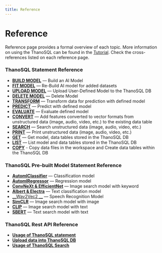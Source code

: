 ```yaml
---
title: Reference
---
```


# __Reference__

Reference page provides a formal overview of each topic. More information on using the ThanoSQL can be found in the [Tutorial](/en/tutorials/algorithm_list/). Check the cross-references listed on each reference page.

### __ThanoSQL Statement Reference__

- [__BUILD MODEL__](/en/how-to_guides/ThanoSQL_query/BUILD_MODEL_SYNTAX/) — Build an AI Model
- [__FIT MODEL__](/en/how-to_guides/ThanoSQL_query/FIT_MODEL_SYNTAX/) —  Re-Build AI model for added datasets
- [__UPLOAD MODEL__](/en/how-to_guides/ThanoSQL_query/UPLOAD_SYNTAX/) — Upload User-Defined Model to the ThanoSQL DB
- [__DELETE MODEL__](/en/how-to_guides/ThanoSQL_query/DELETE_MODEL_SYNTAX/) —  Delete Model
- [__TRANSFORM__](/en/how-to_guides/ThanoSQL_query/TRANSFORM_MODEL_SYNTAX/) — Transform data for prediction with defined model
- [__PREDICT__](/en/how-to_guides/ThanoSQL_query/PREDICT_MODEL_SYNTAX/) — Predict with defined model
- [__EVALUATE__](/en/how-to_guides/ThanoSQL_query/EVALUATE_MODEL_SYNTAX/) — Evaluate defined model
- [__CONVERT__](/en/how-to_guides/ThanoSQL_query/CONVERT_USING_SYNTAX/) — Add features converted to vector formats from unstructured data (image, audio, video, etc.) to the existing data table
- [__SEARCH__](/en/how-to_guides/ThanoSQL_query/SEARCH_SYNTAX/) — Search unstructured data (image, audio, video, etc.) 
- [__PRINT__](/en/how-to_guides/ThanoSQL_query/PRINT_SYNTAX/) — Print unstructured data (image, audio, video, etc.)
- [__GET__](/en/how-to_guides/ThanoSQL_query/GET_SYNTAX/) —  Get model, data tables stored in the ThanoSQL DB
- [__LIST__](/en/how-to_guides/ThanoSQL_query/LIST_SYNTAX/) — List model and data tables stored in the ThanoSQL DB
- [__COPY__](/en/how-to_guides/ThanoSQL_query/COPY_SYNTAX/) - Copy data files in the workspace and Create data tables within the ThanoSQL DB

### __ThanoSQL Pre-built Model Statement Reference__

- [__AutomlClassifier__](/en/how-to_guides/ThanoSQL_model/AutomlClassifier/) — Classification model
- [__AutomlRegressor__](/en/how-to_guides/ThanoSQL_model/AutomlRegressor/) — Regression model
- [__ConvNeXt & EfficientNet__](/en/how-to_guides/ThanoSQL_model/ConvNeXt_EfficientNet/) — Image search model with keyword
- [__Albert & Electra__](/en/how-to_guides/ThanoSQL_model/Albert_Electra/) — Text classification model
- [__Wav2Vec2 __](/en/how-to_guides/ThanoSQL_model/wav2vec2/) — Speech Recognition Model
- [__SimCLR__](/en/how-to_guides/ThanoSQL_model/SimCLR/) —  Image search model with image
- [__CLIP__](/en/how-to_guides/ThanoSQL_model/CLIP/) — Image search model with text
- [__SBERT__](/en/how-to_guides/ThanoSQL_model/SBERT/) — Text search model with text

### __ThanoSQL Rest API Reference__

- [__Usage of ThanoSQL statement__](/en/how-to_guides/ThanoSQL_connecting/rest_api_thanosql_query/)
- [__Upload data into ThanoSQL DB__](/en/how-to_guides/ThanoSQL_connecting/rest_api_thanosql_insert/)
- [__Usage of ThanoSQL Search__](/en/how-to_guides/ThanoSQL_connecting/rest_api_thanosql_search/)
